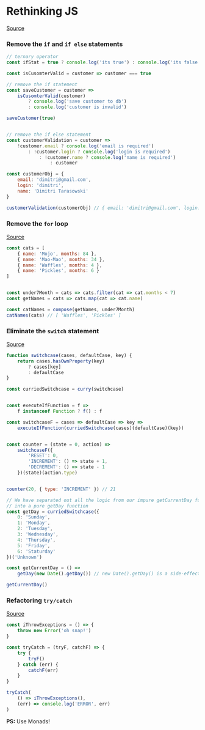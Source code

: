 # Rethinking JS


[Source](https://hackernoon.com/rethinking-javascript-the-if-statement-b158a61cd6cb)


### Remove the `if` and `if else` statements

```js
// ternary operator
const ifStat = true ? console.log('its true') : console.log('its false') // its true

const isCusomterValid = customer => customer === true

// remove the if statement
const saveCustomer = customer =>
    isCusomterValid(customer)
        ? console.log('save customer to db')
        : console.log('customer is invalid')

saveCustomer(true)


// remove the if else statement
const customerValidation = customer =>
    !customer.email ? console.log('email is required')
        : !customer.login ? console.log('login is required')
            : !customer.name ? console.log('name is required')
                : customer

const customerObj = {
    email: 'dimitri@gmail.com',
    login: 'dimitri',
    name: 'Dimitri Tarasowski'
}

customerValidation(customerObj) // { email: 'dimitri@gmail.com', login: 'dimitri', name: 'Dimitri Tarasowski' }

```

### Remove the `for` loop

[Source](https://hackernoon.com/rethinking-javascript-death-of-the-for-loop-c431564c84a8)

```js
const cats = [
    { name: 'Mojo', months: 84 },
    { name: 'Mao-Mao', months: 34 },
    { name: 'Waffles', months: 4 },
    { name: 'Pickles', months: 6 }
]


const under7Month = cats => cats.filter(cat => cat.months < 7)
const getNames = cats => cats.map(cat => cat.name)

const catNames = compose(getNames, under7Month)
catNames(cats) // [ 'Waffles', 'Pickles' ]
```

### Eliminate the `switch` statement

[Source](https://hackernoon.com/rethinking-javascript-eliminate-the-switch-statement-for-better-code-5c81c044716d)

```js
function switchcase(cases, defaultCase, key) {
    return cases.hasOwnProperty(key)
        ? cases[key]
        : defaultCase
}

const curriedSwitchcase = curry(switchcase)


const executeIfFunction = f =>
    f instanceof Function ? f() : f

const switchcaseF = cases => defaultCase => key =>
    executeIfFunction(curriedSwitchcase(cases)(defaultCase)(key))


const counter = (state = 0, action) =>
    switchcaseF({
        'RESET': 0,
        'INCREMENT': () => state + 1,
        'DECREMENT': () => state - 1
    })(state)(action.type)


counter(20, { type: 'INCREMENT' }) // 21
```

```js
// We have separated out all the logic from our impure getCurrentDay function 
// into a pure getDay function
const getDay = curriedSwitchcase({
    0: 'Sunday',
    1: 'Monday',
    2: 'Tuesday',
    3: 'Wednesday',
    4: 'Thursday',
    5: 'Friday',
    6: 'Staturday'
})('Unknown')

const getCurrentDay = () =>
    getDay(new Date().getDay()) // new Date().getDay() is a side-effect

getCurrentDay() 
```

### Refactoring `try/catch`

[Source](https://hackernoon.com/challenge-program-without-variables-javascript-bee89a41455e)

```js
const iThrowExceptions = () => {
    throw new Error('oh snap!')
}

const tryCatch = (tryF, catchF) => {
    try {
        tryF()
    } catch (err) {
        catchF(err)
    }
}

tryCatch(
    () => iThrowExceptions(),
    (err) => console.log('ERROR', err)
)
```
**PS:** Use Monads!
